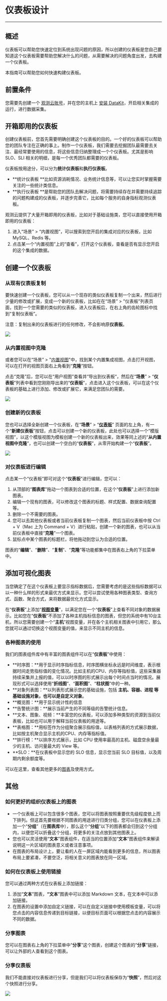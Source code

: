 # 仪表板设计
---

## 概述

仪表板可以帮助您快速定位到系统出现问题的原因，所以创建的仪表板是您自己要知道这个仪表板需要帮助您解决什么的问题，从需要解决的问题角度出发，去构建一个仪表板。

本指南可以帮助您如何快速构建仪表板。

## 前置条件

您需要先创建一个 [观测云账号](https://www.guance.com)，并在您的主机上 [安装 DataKit](../../datakit/datakit-install.md)，开启相关集成的运行，进行数据采集。
## 开箱即用的仪表板

创建仪表板前，您首先需要明确创建这个仪表板的目的。一个好的仪表板可以帮助您的团队专注在正确的事上。制作一个仪表板，我们需要去挖掘团队最需要去关注、最经常要使用的信息，将这些信息归纳整理成一个个仪表板。尤其是影响 SLO、SLI 相关的明细，是每一个优秀团队都需要的仪表板。

仪表板按用途分，可以分为**统计仪表板**和**执行仪表板**。

- **统计仪表板 **比如资源消耗情况、业务统计信息等，可以让您实时掌握需要关注的一些统计类信息。
- **执行仪表板 **是帮助您的团队去解决问题，将需要持续存在并需要持续追踪的问题构建成的仪表板，并逐步完善它，比如每个服务的自身指标观测仪表板。

观测云提供了大量开箱即用的仪表板，比如对于基础设施类，您可以直接使用开箱即用的仪表板：

1. 进入“场景” > “内置视图”，可以搜索到您开启的集成对应的仪表板，比如 MySQL、Redis 等。
2. 点击某一个“内置视图”上的“查看”，打开这个仪表板，查看是否有显示您开启的这个集成的数据。
## 创建一个仪表板
### 从现有仪表板复制
要快速创建一个仪表板，您可以从一个现存的类似仪表板复制一个出来，然后进行少量的修改或扩展，变成一个新的仪表板，比如在在“场景” > "仪表板"列表页面，找到一个您需要的类似的仪表板，进入仪表板后，在右上角的齿轮图标中找到“复制仪表板”。

注意：复制出来的仪表板进行的任何修改，不会影响原**仪表板**。

![](../img/2.yibiaoban_1.png)



### 从内置视图中克隆
或者您可以在“场景” > "[内置视图](../../scene/built-in-view/index.md)"中，找到某个内置集成视图，点击打开视图，可以在打开的视图页面右上角看到“**克隆**”按钮。

点击“克隆”后，您可以在“用户视图”查看并“导出到仪表板“，然后在“**场景**” > “**仪表板**”列表中看到您刚刚导出来的“**仪表板**”，点击进入这个仪表板，可以在这个仪表板的基础上进行添加、修改或扩展它，来满足您团队的需要。

![](../img/2.yibiaoban_2.png)


### 创建新的仪表板
您也可以选择全新创建一个仪表板，在“**场景**” > “[**仪表板**](../../scene/dashboard.md)” 页面的左上角，有一个“**新建仪表板**”按钮，点击可以创建一个新的仪表板，此处也可以选择一个“模版视图”，以这个模版视图为模板创建一个新的仪表板出来，效果等同上述的“**从内置视图中克隆**”，也可以创建一个空白的“**仪表板**”，从零开始构建一个“**仪表板**”。

![](../img/2.yibiaoban_3.png)

### 对仪表板进行编辑
点击某一个“仪表板”即可对这个“**仪表板**”进行编辑，您可以：

1. 从顶部的“**图表库**”拖动一个图表到合适的位置，在这个“**仪表板**”上进行添加新图表。
2. 编辑一个现有的图表，可以修改这个图表的标题、样式配置、数据查询配置等。
3. 删除一个不需要的图表。
4. 您可以去其他仪表板或者当前仪表板复制一个图表，然后当前仪表板中按 Ctrl + V（Mac 上为 Command + V）进行粘贴，创建一个新的图表，也可以从当前仪表板中直接“**克隆**”一个图表。
5. 鼠标点中某个图表的标题栏，将他拖动到您认为合适的位置。

图表的“**编辑**”、“**删除**”、“**复制**”、“**克隆**”等功能都集中在图表右上角的下拉菜单中。
## 添加可视化图表
当您确定了在这个仪表板上要显示指标数据后，您需要考虑的是这些指标数据可以以一种什么样的形式来最优方式来显示。您可以尝试使用各种图表类型、查询方式、函数、聚合方式，来将数据最优化方式显示。

在“**仪表板**”上添加“[**视图变量**](../../scene/view-variable.md)”，以满足您在一个“**仪表板**”上查看不同对象的数据展示。比如您在“**仪表板**”不添加了各种主机指标信息的图表，但您的系统中有10台主机，所以您需要创建一个“**主机**”视图变量，并在各个主机相关图表中引用它，那么您就可以通过切换这个视图变量的值，来显示不同主机的信息。

### 各种图表的使用
我们的图表组件库中有丰富的图表组件可以在“**仪表板**”中使用： 

- **时序图：**用于显示时序指标信息，时序图横坐标永远是时间维度，表示根据时间走势指标值的变化情况。比如主机的CPU、内存等指标值，这些采集器持续采集并上报的值，可以以时序图的形式展示出每个时间点当时的情况。展现形式可以选择使用“**折线图**”、“**面积图**”、“**柱状图**”中的一种。
- **对象列表图：**以列表形式展示您的基础设施，包括 **主机、容器、进程 **等基础设施对象，也可以是**自定义对象**。
- **概览图：**用于显示统计性的信息
- **告警统计图：**展示当前产生的不同等级的告警统计信息。
- **文本、图象、视频：**丰富您的仪表板，可以添加多种类型的资源到当前仪表板，比如也可以用于解释当前仪表板的用途等。
- **表格图：**用标签作为分组聚合展示指标值，以表格列表的方式展示数据，比如按主机聚合显示主机的CPU、内存等指标值。
- **排行榜：**以排序方式展示，比如 CPU 使用率最高的主机、磁盘空余量最少的主机、访问量最大的 View 等。
- **SLO：**在仪表板中显示您的 SLO 信息，显示您当前 SLO 目标值，以及周期内剩余额度等。

可以在这里，查看其他更多的[图表](../../scene/visual-chart/index.md)及使用方式。
## 其他
### 如何更好的组织仪表板上的图表
- 一个仪表板上可以包含很多个图表，您可以将图表按照重要优先级程度依上而下排列。但这首先要根据不同图表的用途进行归类分组，您可以在仪表板上添加一个“**分组**”（在**图表库**中），那么这个“**分组**”以下的图表都会归到这个分组内，以便您可以折叠这个分组，将更多的关注点放到其他图表上。
- 您也可以灵活使用“**文本**”图表组件，在适当的位置添加“**文本**”图表组件来解读说明这一片区域的图表意义或者注意事项。
- 在图表的布局设计上，要让看的人在一屏区域内能看到更多的信息，所以图表布局上要紧凑，不要空泛，将相关意义的图表放在同一区域。

### 如何在仪表板上使用链接
您可以通过两种方式在仪表板上添加链接：

1. 添加“**文本**”图表，**“文本**”图表中可以添加 Markdown 文本，在文本中可以添加链接。
2. 在图表的设置中添加自定义链接，可以在自定义链接中使用模板变量，可以将您点击的内容信息传递到目标链接，以便目标页面可以根据您点击的内容展示不同的数据。
### 分享图表
您可以在图表右上角的下拉菜单中“**分享**”这个图表，创建这个图表的“**分享**”链接，可以让外部的人查看到这个图表。
### 分享仪表板 
我们不能直接对仪表板进行分享，但是我们可以将仪表板保存为“**快照**”，然后对这个快照进行分享。

![](../img/2.yibiaoban_4.png)
